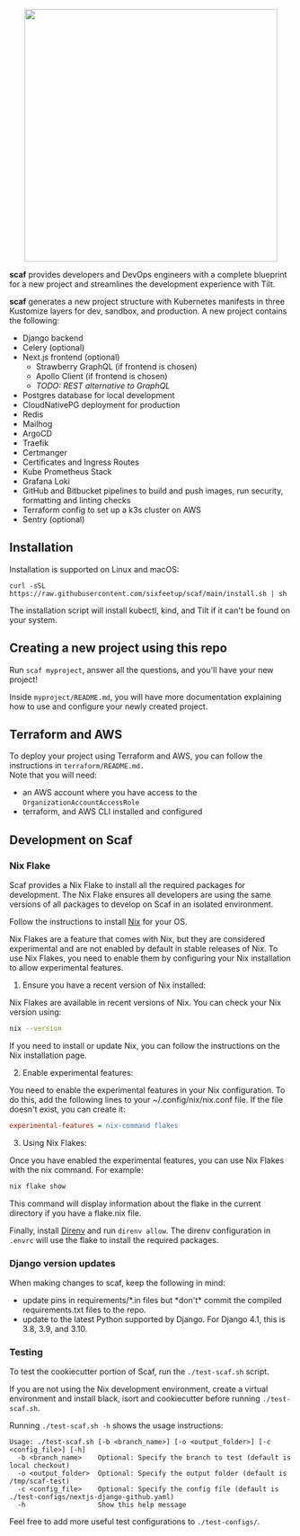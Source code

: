 <p align="center">
  <img src="https://github.com/sixfeetup/cookiecutter-sixiedjango/assets/784273/4e378983-c351-4656-95b9-b5c38d70991d" width="450px">
</p>

**scaf** provides developers and DevOps engineers with a complete blueprint for
a new project and streamlines the development experience with Tilt.

**scaf** generates a new project structure with Kubernetes manifests in
three Kustomize layers for dev, sandbox, and production. A new project
contains the following:

- Django backend
- Celery (optional)
- Next.js frontend (optional)
  - Strawberry GraphQL (if frontend is chosen)
  - Apollo Client (if frontend is chosen)
  - _TODO: REST alternative to GraphQL_
- Postgres database for local development
- CloudNativePG deployment for production
- Redis
- Mailhog
- ArgoCD
- Traefik
- Certmanger
- Certificates and Ingress Routes
- Kube Prometheus Stack
- Grafana Loki
- GitHub and Bitbucket pipelines to build and push images, run security,
  formatting and linting checks
- Terraform config to set up a k3s cluster on AWS
- Sentry (optional)

## Installation

Installation is supported on Linux and macOS:

```
curl -sSL https://raw.githubusercontent.com/sixfeetup/scaf/main/install.sh | sh
```

The installation script will install kubectl, kind, and Tilt if it can't
be found on your system.

## Creating a new project using this repo

Run `scaf myproject`, answer all the questions, and you'll have your new project!

Inside `myproject/README.md`, you will have more
documentation explaining how to use and configure your newly created project.

## Terraform and AWS

To deploy your project using Terraform and AWS, you can follow the instructions in `terraform/README.md.`  
Note that you will need:

- an AWS account where you have access to the `OrganizationAccountAccessRole`
- terraform, and AWS CLI installed and configured

## Development on Scaf

### Nix Flake

Scaf provides a Nix Flake to install all the required packages for development.
The Nix Flake ensures all developers are using the same versions of all packages
to develop on Scaf in an isolated environment.

Follow the instructions to install
[Nix](https://nixos.org/download/#download-nix) for your OS.

Nix Flakes are a feature that comes with Nix, but they are considered
experimental and are not enabled by default in stable releases of Nix. To use
Nix Flakes, you need to enable them by configuring your Nix installation to
allow experimental features.

1. Ensure you have a recent version of Nix installed:

Nix Flakes are available in recent versions of Nix. You can check your Nix
version using:

```sh
nix --version
```

If you need to install or update Nix, you can follow the instructions on the Nix
installation page.

2. Enable experimental features:

You need to enable the experimental features in your Nix configuration. To do
this, add the following lines to your ~/.config/nix/nix.conf file. If the file
doesn't exist, you can create it:

```ini
experimental-features = nix-command flakes
```

3. Using Nix Flakes:

Once you have enabled the experimental features, you can use Nix Flakes with the
nix command. For example:

```sh
nix flake show
```

This command will display information about the flake in the current directory
if you have a flake.nix file.

Finally, install [Direnv](https://direnv.net/) and run `direnv allow`. The
direnv configuration in `.envrc` will use the flake to install the required
packages.

### Django version updates

When making changes to scaf, keep the following in mind:

- update pins in requirements/*.in files but *don't\* commit the compiled requirements.txt
  files to the repo.
- update to the latest Python supported by Django. For Django 4.1, this is 3.8, 3.9, and 3.10.

### Testing

To test the cookiecutter portion of Scaf, run the `./test-scaf.sh` script.

If you are not using the Nix development environment, create a virtual environment and
install black, isort and cookiecutter before running `./test-scaf.sh`.

Running `./test-scaf.sh -h` shows the usage instructions:

```shell
Usage: ./test-scaf.sh [-b <branch_name>] [-o <output_folder>] [-c <config_file>] [-h]
  -b <branch_name>    Optional: Specify the branch to test (default is local checkout)
  -o <output_folder>  Optional: Specify the output folder (default is /tmp/scaf-test)
  -c <config_file>    Optional: Specify the config file (default is ./test-configs/nextjs-django-github.yaml)
  -h                  Show this help message
```

Feel free to add more useful test configurations to `./test-configs/`.
